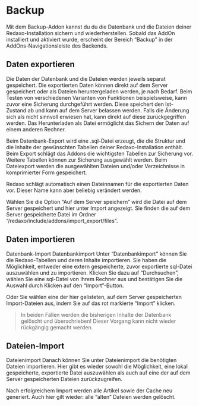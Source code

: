 # Backup
Mit dem Backup-Addon kannst du du die Datenbank und die Dateien deiner Redaxo-Installation sichern und wiederherstellen.
Sobald das AddOn installiert und aktiviert wurde, erscheint der Bereich “Backup” in der AddOns-Navigationsleiste des Backends.


## Daten exportieren

Die Daten der Datenbank und die Dateien werden jeweils separat gespeichert. Die exportierten Daten können direkt auf dem Server gespeichert oder als Dateien heruntergeladen werden, je nach Bedarf. Beim Testen von verschiedenen Varianten von Funktionen beispielsweise, kann zuvor eine Sicherung durchgeführt werden. Diese speichert den Ist-Zustand ab und kann auf dem Server belassen werden. Falls die Änderung sich als nicht sinnvoll erwiesen hat, kann direkt auf diese zurückgegriffen werden. Das Herunterladen als Datei ermöglicht das Sichern der Daten auf einem anderen Rechner.

Beim Datenbank-Export wird eine .sql-Datei erzeugt, die die Struktur und die Inhalte der gewünschten Tabellen deiner Redaxo-Installation enthält. Beim Export schlägt das Addons die wichtigsten Tabellen zur Sicherung vor. Weitere Tabellen können zur Sicherung ausgewählt werden. 
Beim Dateiexport werden die ausgewählten Dateien und/oder Verzeichnisse in komprimierter Form gespeichert.


Redaxo schlägt automatisch einen Dateinnamen für die exportierten Daten vor. Dieser Name kann aber beliebig verändert werden.

Wählen Sie die Option “Auf dem Server speichern” wird die Datei auf dem Server gespeichert und hier unter Import angezeigt. Sie finden die auf dem Server gespeicherte Datei im Ordner “/redaxo/include/addons/import_export/files”.

## Daten importieren

Datenbank-Import
Datenbankimport
Unter “Datenbankimport” können Sie die Redaxo-Tabellen und deren Inhalte importieren. Sie haben die Möglichkeit, entweder eine extern gespeicherte, zuvor exportierte sql-Datei auszuwählen und zu importieren. Klicken Sie dazu auf “Durchsuchen”, wählen Sie eine sql-Datei von Ihrem Rechner aus und bestätigen Sie die Auswahl durch Klicken auf den “Import”-Button.

Oder Sie wählen eine der hier gelisteten, auf dem Server gespeicherten Import-Dateien aus, indem Sie auf das rot markierte “Import” klicken.

> In beiden Fällen werden die bisherigen Inhalte der Datenbank gelöscht und überschrieben! Dieser Vorgang kann nicht wieder rückgängig gemacht werden.


## Dateien-Import
Dateienimport
Danach können Sie unter Dateienimport die benötigten Dateien importieren. Hier gibt es wieder sowohl die Möglichkeit, eine lokal gespeicherte, exportierte Datei auszuwählen als auch auf eine der auf dem Server gespeicherten Dateien zurückzugreifen.

Nach erfolgreichem Import werden alle Artikel sowie der Cache neu generiert. Auch hier gilt wieder: alle “alten” Dateien werden gelöscht.

